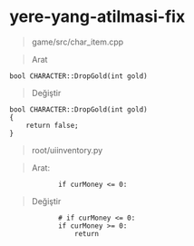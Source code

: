# yere-yang-atilmasi-fix

> game/src/char_item.cpp

>Arat

```
bool CHARACTER::DropGold(int gold)
```
>Değiştir

```
bool CHARACTER::DropGold(int gold)
{
	return false;
}
```
> root/uiinventory.py

>Arat:

```
			if curMoney <= 0:
```
>Değiştir

```
			# if curMoney <= 0:
			if curMoney >= 0:
				return
```
